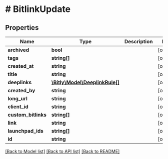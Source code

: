 # # BitlinkUpdate

## Properties

Name | Type | Description | Notes
------------ | ------------- | ------------- | -------------
**archived** | **bool** |  | [optional]
**tags** | **string[]** |  | [optional]
**created_at** | **string** |  | [optional]
**title** | **string** |  | [optional]
**deeplinks** | [**\Bitly\Model\DeeplinkRule[]**](DeeplinkRule.md) |  | [optional]
**created_by** | **string** |  | [optional]
**long_url** | **string** |  | [optional]
**client_id** | **string** |  | [optional]
**custom_bitlinks** | **string[]** |  | [optional]
**link** | **string** |  | [optional]
**launchpad_ids** | **string[]** |  | [optional]
**id** | **string** |  | [optional]

[[Back to Model list]](../../README.md#models) [[Back to API list]](../../README.md#endpoints) [[Back to README]](../../README.md)
